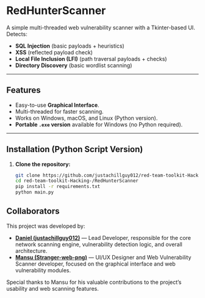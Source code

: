 # RedHunterScanner

A simple multi-threaded web vulnerability scanner with a Tkinter-based UI.  
Detects:
- **SQL Injection** (basic payloads + heuristics)
- **XSS** (reflected payload check)
- **Local File Inclusion (LFI)** (path traversal payloads + checks)
- **Directory Discovery** (basic wordlist scanning)

---

## Features
- Easy-to-use **Graphical Interface**.
- Multi-threaded for faster scanning.
- Works on Windows, macOS, and Linux (Python version).
- **Portable `.exe` version** available for Windows (no Python required).

---
## Installation (Python Script Version)
1. **Clone the repository:**
   ```bash
   git clone https://github.com/justachillguy012/red-team-toolkit-Hacking-.git
   cd red-team-toolkit-Hacking-/RedHunterScanner
   pip install -r requirements.txt
   python main.py


## Collaborators

This project was developed by:

- [**Daniel (justachillguy012)**](https://github.com/justachillguy012) — Lead Developer, responsible for the core network scanning engine, vulnerability detection logic, and overall architecture.  
- [**Mansu (Stranger-web-png)**](https://github.com/Stranger-web-png) — UI/UX Designer and Web Vulnerability Scanner developer, focused on the graphical interface and web vulnerability modules.

Special thanks to Mansu for his valuable contributions to the project’s usability and web scanning features.
